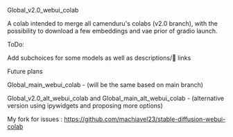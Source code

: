 Global_v2.0_webui_colab

A colab intended to merge all camenduru's colabs (v2.0 branch), with the possibility to download a few embeddings and vae prior of gradio launch.

ToDo:

Add subchoices for some models as well as descriptions/🤗 links

Future plans

Global_main_webui_colab - (will be the same based on main branch)

Global_v2.0_alt_webui_colab and Global_main_alt_webui_colab - (alternative version using ipywidgets and proposing more options)

My fork for issues : https://github.com/machiavel23/stable-diffusion-webui-colab

